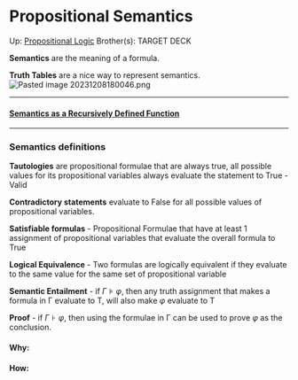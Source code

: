 # Propositional Semantics

Up: [Propositional Logic](propositional_logic)
Brother(s):
TARGET DECK

**Semantics** are the meaning of a formula.

**Truth Tables** are a nice way to represent semantics.
	![Pasted image 20231208180046.png](pasted_image_20231208180046.png)

----
#### [Semantics as a Recursively Defined Function](semantics_as_a_recursively_defined_function)

---
### Semantics definitions


**Tautologies** are propositional formulae that are always true, all possible values for its propositional variables always evaluate the statement to True - Valid

**Contradictory statements** evaluate to False for all possible values of propositional variables.

**Satisfiable formulas** - Propositional Formulae that have at least 1 assignment of propositional variables that evaluate the overall formula to True

**Logical Equivalence** - Two formulas are logically equivalent if they evaluate to the same value for the same set of propositional variable

**Semantic Entailment** - if $Γ ⊧ φ$, then any truth assignment that makes a formula in Γ evaluate to T, will also make $φ$ evaluate to T

**Proof** - if $Γ ⊦ φ$, then using the formulae in Γ can be used to prove $φ$ as the conclusion.




























#### Why:
#### How:









